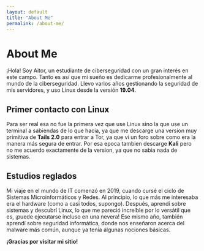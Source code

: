 ```yaml
---
layout: default
title: "About Me"
permalink: /about-me/
---
```


# About Me

¡Hola! Soy Aitor, un estudiante de ciberseguridad con un gran interés en este campo. Tanto es así que mi sueño es dedicarme profesionalmente al mundo de la ciberseguridad. Llevo varios años gestionando la seguridad de mis servidores, y uso Linux desde la versión **19.04**. 

## Primer contacto con Linux

Para ser real esa no fue la primera vez que use Linux sino la que use un terminal a sabiendas de lo que hacia, ya que me descarge una version muy primitiva de **Tails 2.0** para entrar a Tor, ya que vi un foro sobre como era la manera más segura de entrar. Por esa epoca tambien descarge **Kali** pero no me acuerdo exactamente de la version, ya que no sabia nada de sistemas.

## Estudios reglados

Mi viaje en el mundo de IT comenzó en 2019, cuando cursé el ciclo de Sistemas Microinformáticos y Redes. Al principio, lo que más me interesaba era el hardware (como a casi todos, supongo). Después, aprendí sobre sistemas y descubrí Linux, lo que me pareció increíble por lo versátil que es, ¡puede ejecutarse incluso en una nevera! Ese mismo año, también aprendí sobre seguridad informática, donde nos enseñaron acerca del malware más común, aunque ya tenía algunas nociones básicas.

**¡Gracias por visitar mi sitio!**
